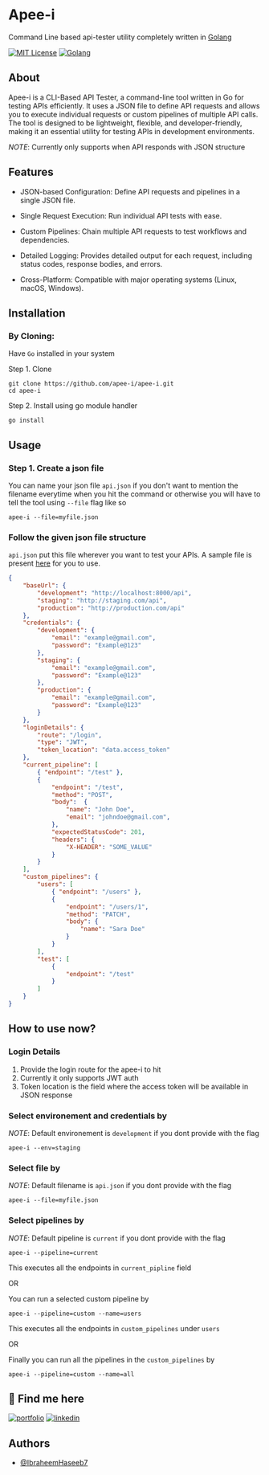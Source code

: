 # Apee-i

Command Line based api-tester utility completely written in [Golang](https://go.dev)


[![MIT License](https://img.shields.io/badge/License-MIT-green.svg)](https://choosealicense.com/licenses/mit/)
[![Golang](https://img.shields.io/badge/Language-Golang-blue.svg)](https://go.dev)


## About

Apee-i is a CLI-Based API Tester, a command-line tool written in Go for testing APIs efficiently. It uses a JSON file to define API requests and allows you to execute individual requests or custom pipelines of multiple API calls. The tool is designed to be lightweight, flexible, and developer-friendly, making it an essential utility for testing APIs in development environments.

*NOTE*: Currently only supports when API responds with JSON structure
## Features

- JSON-based Configuration: Define API requests and pipelines in a single JSON file.

- Single Request Execution: Run individual API tests with ease.

- Custom Pipelines: Chain multiple API requests to test workflows and dependencies.

- Detailed Logging: Provides detailed output for each request, including status codes, response bodies, and errors.

- Cross-Platform: Compatible with major operating systems (Linux, macOS, Windows).
## Installation

### By Cloning:

Have `Go` installed in your system

Step 1. Clone
```
git clone https://github.com/apee-i/apee-i.git
cd apee-i
```

Step 2. Install using go module handler
```
go install
```



## Usage

### Step 1. Create a json file
You can name your json file `api.json` if you don't want to mention the filename everytime when you hit the command or otherwise you will have to tell the tool using `--file` flag like so
```
apee-i --file=myfile.json
```

### Follow the given json file structure
`api.json` put this file wherever you want to test your APIs. A sample file is present [here](https://github.com/apee-i/apee-i/blob/main/example/api.json) for you to use.


```json
{
	"baseUrl": {
		"development": "http://localhost:8000/api",
		"staging": "http://staging.com/api",
		"production": "http://production.com/api"
	},
	"credentials": {
		"development": {
			"email": "example@gmail.com",
			"password": "Example@123"
		},
		"staging": {
			"email": "example@gmail.com",
			"password": "Example@123"
		},
		"production": {
			"email": "example@gmail.com",
			"password": "Example@123"
		}
	},
	"loginDetails": {
		"route": "/login",
		"type": "JWT",
		"token_location": "data.access_token"
	},
	"current_pipeline": [
		{ "endpoint": "/test" },
		{
			"endpoint": "/test",
			"method": "POST",
			"body":  {
                "name": "John Doe",
                "email": "johndoe@gmail.com",
			},
			"expectedStatusCode": 201,
			"headers": {
				"X-HEADER": "SOME_VALUE"
			}
		}
	],
	"custom_pipelines": {
		"users": [
			{ "endpoint": "/users" },
			{ 
                "endpoint": "/users/1",
                "method": "PATCH",
                "body": {
                    "name": "Sara Doe"
                }
            }
		],
		"test": [
			{
				"endpoint": "/test"
			}
		]
	}
}
```

## How to use now?

### Login Details

1. Provide the login route for the apee-i to hit
2. Currently it only supports JWT auth
3. Token location is the field where the access token will be available in JSON response

### Select environement and credentials by

*NOTE*: Default environement is `development` if you dont provide with the flag

```
apee-i --env=staging
```

### Select file by

*NOTE*: Default filename is `api.json` if you dont provide with the flag

```
apee-i --file=myfile.json
```

### Select pipelines by

*NOTE*: Default pipeline is `current` if you dont provide with the flag

```
apee-i --pipeline=current
```
This executes all the endpoints in `current_pipline` field

OR 

You can run a selected custom pipeline by
```
apee-i --pipeline=custom --name=users
```
This executes all the endpoints in `custom_pipelines` under `users`

OR 

Finally you can run all the pipelines in the `custom_pipelines` by
```
apee-i --pipeline=custom --name=all
```
## 🔗 Find me here
[![portfolio](https://img.shields.io/badge/my_portfolio-000?style=for-the-badge&logo=ko-fi&logoColor=white)](https://ibraheemh.vercel.app/)
[![linkedin](https://img.shields.io/badge/linkedin-0A66C2?style=for-the-badge&logo=linkedin&logoColor=white)](https://www.linkedin.com/in/ibraheemhaseeb7)


## Authors

- [@IbraheemHaseeb7](https://www.github.com/IbraheemHaseeb7)

